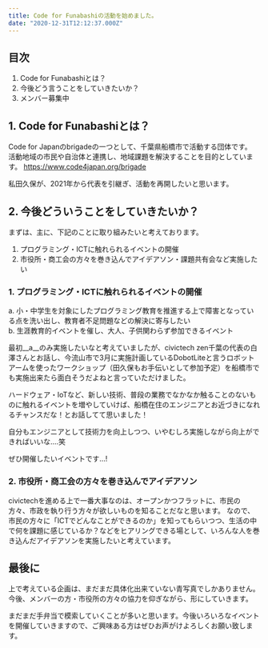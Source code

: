 ```yaml
---
title: Code for Funabashiの活動を始めました。
date: "2020-12-31T12:12:37.000Z"
---
```




## 目次

1. Code for Funabashiとは？
2. 今後どう言うことをしていきたいか？
3. メンバー募集中

## 1. Code for Funabashiとは？

Code for Japanのbrigadeの一つとして、千葉県船橋市で活動する団体です。
活動地域の市民や自治体と連携し、地域課題を解決することを目的としています。
https://www.code4japan.org/brigade

私田久保が、2021年から代表を引継ぎ、活動を再開したいと思います。

## 2. 今後どういうことをしていきたいか？

まずは、主に、下記のことに取り組みたいと考えております。
1. プログラミング・ICTに触れられるイベントの開催
2. 市役所・商工会の方々を巻き込んでアイデアソン・課題共有会など実施したい

### 1. プログラミング・ICTに触れられるイベントの開催
a. 小・中学生を対象にしたプログラミング教育を推進する上で障害となっている点を洗い出し、教育者不足問題などの解決に寄与したい<br>
b. 生涯教育的イベントを催し、大人、子供関わらず参加できるイベント

最初__a__のみ実施したいなと考えていましたが、civictech zen千葉の代表の白澤さんとお話し、今流山市で3月に実施計画しているDobotLiteと言うロボットアームを使ったワークショップ（田久保もお手伝いとして参加予定）を船橋市でも実施出来たら面白そうだよねと言っていただけました。

ハードウェア・IoTなど、新しい技術、普段の業務でなかなか触ることのないものに触れるイベントを増やしていけば、船橋在住のエンジニアとお近づきになれるチャンスだな！とお話してて思いました！

自分もエンジニアとして技術力を向上しつつ、いやむしろ実施しながら向上ができればいいな....笑

ぜひ開催したいイベントです...!

### 2. 市役所・商工会の方々を巻き込んでアイデアソン

civictechを進める上で一番大事なのは、オープンかつフラットに、市民の方々、市政を執り行う方々が欲しいものを知ることだなと思います。
なので、市民の方々に「ICTでどんなことができるのか」を知ってもらいつつ、生活の中で何を課題に感じているか？などをヒアリングできる場として、いろんな人を巻き込んだアイデアソンを実施したいと考えています。


## 最後に

上で考えている企画は、まだまだ具体化出来ていない青写真でしかありません。
今後、メンバーの方・市役所の方々の協力を仰ぎながら、形にしていきます。

まだまだ手弁当で模索していくことが多いと思います。今後いろいろなイベントを開催していきますので、ご興味ある方はぜひお声がけよろしくお願い致します。